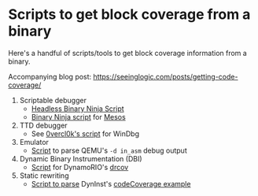 # Scripts to get block coverage from a binary

Here's a handful of scripts/tools to get block coverage information from a binary.

Accompanying blog post: https://seeinglogic.com/posts/getting-code-coverage/

1. Scriptable debugger
    - [Headless Binary Ninja Script](./bn_debugger_coverage.py)
    - [Binary Ninja script](./binja_mesos.py) for [Mesos](https://github.com/gamozolabs/mesos)
2. TTD debugger
    - See [0vercl0k's script](https://github.com/0vercl0k/windbg-scripts/tree/master/codecov) for WinDbg
3. Emulator
    - [Script](./qemu_trace_to_blocks.py) to parse QEMU's `-d in_asm` debug output
4. Dynamic Binary Instrumentation (DBI)
    - [Script](https://github.com/ForAllSecure/bncov/blob/master/dr_block_coverage.py) for DynamoRIO's [drcov](https://dynamorio.org/page_drcov.html)
5. Static rewriting
    - [Script to parse](./dyninst_to_modcov.py) DynInst's [codeCoverage example](https://github.com/dyninst/examples/tree/master/codeCoverage)
